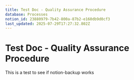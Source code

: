 ```yaml
---
title: Test Doc - Quality Assurance Procedure
database: Processes
notion_id: 23880979-7b42-800a-87b2-e160db9d0cf3
last_updated: 2025-07-29T17:27:32.802Z
---
```


# Test Doc - Quality Assurance Procedure


This is a test to see if notion-backup works

